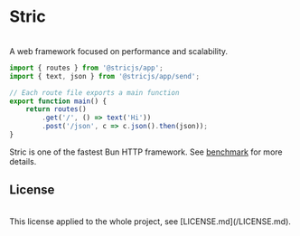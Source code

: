 <h1>Stric</h1><br/>
A web framework focused on performance and scalability.

```typescript
import { routes } from '@stricjs/app';
import { text, json } from '@stricjs/app/send';

// Each route file exports a main function
export function main() {
    return routes()
        .get('/', () => text('Hi'))
        .post('/json', c => c.json().then(json));
}
```

Stric is one of the fastest Bun HTTP framework. See [benchmark](https://github.com/bunsvr/benchmark) for more details.

<h2>License</h2><br/>
This license applied to the whole project, see [LICENSE.md](/LICENSE.md).
